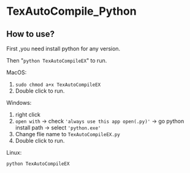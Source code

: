 # TexAutoCompile_Python

## How to use?

First ,you need install python for any version.

Then "`python TexAutoCompileEX`" to run.

MacOS:

1. `sudo chmod a+x TexAutoCompileEX`
2. Double click to run.

Windows:

1. right click
2. `open with` -> check `'always use this app open(.py)'` -> go python install path -> select `'python.exe'`
3. Change flie name to `TexAutoCompileEX.py`
4. Double click to run.

Linux:

`python TexAutoCompileEX`
